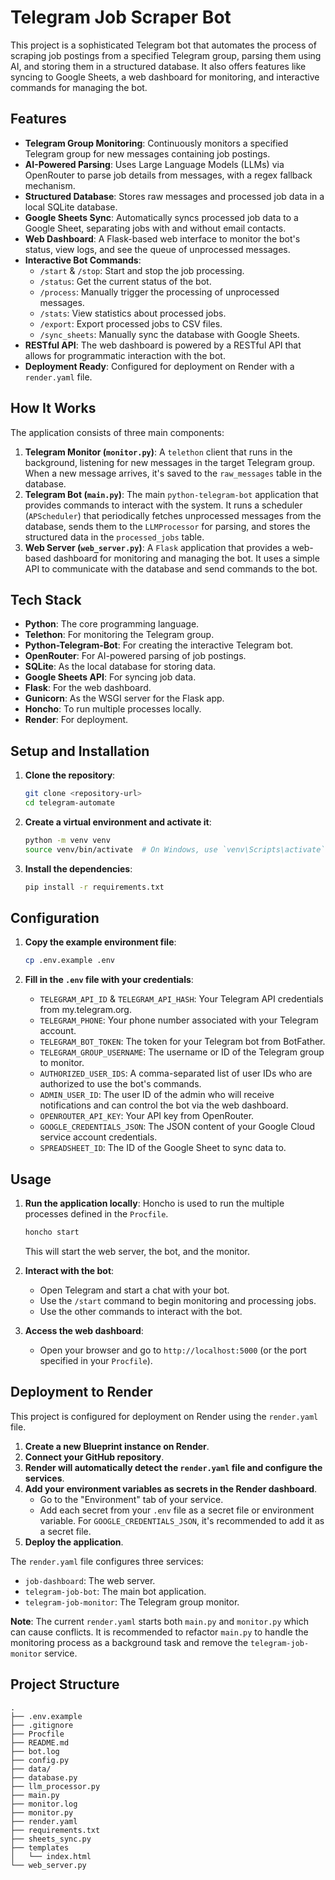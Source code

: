 # Telegram Job Scraper Bot

This project is a sophisticated Telegram bot that automates the process of scraping job postings from a specified Telegram group, parsing them using AI, and storing them in a structured database. It also offers features like syncing to Google Sheets, a web dashboard for monitoring, and interactive commands for managing the bot.

## Features

- **Telegram Group Monitoring**: Continuously monitors a specified Telegram group for new messages containing job postings.
- **AI-Powered Parsing**: Uses Large Language Models (LLMs) via OpenRouter to parse job details from messages, with a regex fallback mechanism.
- **Structured Database**: Stores raw messages and processed job data in a local SQLite database.
- **Google Sheets Sync**: Automatically syncs processed job data to a Google Sheet, separating jobs with and without email contacts.
- **Web Dashboard**: A Flask-based web interface to monitor the bot's status, view logs, and see the queue of unprocessed messages.
- **Interactive Bot Commands**:
    - `/start` & `/stop`: Start and stop the job processing.
    - `/status`: Get the current status of the bot.
    - `/process`: Manually trigger the processing of unprocessed messages.
    - `/stats`: View statistics about processed jobs.
    - `/export`: Export processed jobs to CSV files.
    - `/sync_sheets`: Manually sync the database with Google Sheets.
- **RESTful API**: The web dashboard is powered by a RESTful API that allows for programmatic interaction with the bot.
- **Deployment Ready**: Configured for deployment on Render with a `render.yaml` file.

## How It Works

The application consists of three main components:

1.  **Telegram Monitor (`monitor.py`)**: A `telethon` client that runs in the background, listening for new messages in the target Telegram group. When a new message arrives, it's saved to the `raw_messages` table in the database.
2.  **Telegram Bot (`main.py`)**: The main `python-telegram-bot` application that provides commands to interact with the system. It runs a scheduler (`APScheduler`) that periodically fetches unprocessed messages from the database, sends them to the `LLMProcessor` for parsing, and stores the structured data in the `processed_jobs` table.
3.  **Web Server (`web_server.py`)**: A `Flask` application that provides a web-based dashboard for monitoring and managing the bot. It uses a simple API to communicate with the database and send commands to the bot.

## Tech Stack

- **Python**: The core programming language.
- **Telethon**: For monitoring the Telegram group.
- **Python-Telegram-Bot**: For creating the interactive Telegram bot.
- **OpenRouter**: For AI-powered parsing of job postings.
- **SQLite**: As the local database for storing data.
- **Google Sheets API**: For syncing job data.
- **Flask**: For the web dashboard.
- **Gunicorn**: As the WSGI server for the Flask app.
- **Honcho**: To run multiple processes locally.
- **Render**: For deployment.

## Setup and Installation

1.  **Clone the repository**:
    ```bash
    git clone <repository-url>
    cd telegram-automate
    ```

2.  **Create a virtual environment and activate it**:
    ```bash
    python -m venv venv
    source venv/bin/activate  # On Windows, use `venv\Scripts\activate`
    ```

3.  **Install the dependencies**:
    ```bash
    pip install -r requirements.txt
    ```

## Configuration

1.  **Copy the example environment file**:
    ```bash
    cp .env.example .env
    ```

2.  **Fill in the `.env` file with your credentials**:
    - `TELEGRAM_API_ID` & `TELEGRAM_API_HASH`: Your Telegram API credentials from my.telegram.org.
    - `TELEGRAM_PHONE`: Your phone number associated with your Telegram account.
    - `TELEGRAM_BOT_TOKEN`: The token for your Telegram bot from BotFather.
    - `TELEGRAM_GROUP_USERNAME`: The username or ID of the Telegram group to monitor.
    - `AUTHORIZED_USER_IDS`: A comma-separated list of user IDs who are authorized to use the bot's commands.
    - `ADMIN_USER_ID`: The user ID of the admin who will receive notifications and can control the bot via the web dashboard.
    - `OPENROUTER_API_KEY`: Your API key from OpenRouter.
    - `GOOGLE_CREDENTIALS_JSON`: The JSON content of your Google Cloud service account credentials.
    - `SPREADSHEET_ID`: The ID of the Google Sheet to sync data to.

## Usage

1.  **Run the application locally**:
    Honcho is used to run the multiple processes defined in the `Procfile`.
    ```bash
    honcho start
    ```
    This will start the web server, the bot, and the monitor.

2.  **Interact with the bot**:
    - Open Telegram and start a chat with your bot.
    - Use the `/start` command to begin monitoring and processing jobs.
    - Use the other commands to interact with the bot.

3.  **Access the web dashboard**:
    - Open your browser and go to `http://localhost:5000` (or the port specified in your `Procfile`).

## Deployment to Render

This project is configured for deployment on Render using the `render.yaml` file.

1.  **Create a new Blueprint instance on Render**.
2.  **Connect your GitHub repository**.
3.  **Render will automatically detect the `render.yaml` file and configure the services**.
4.  **Add your environment variables as secrets in the Render dashboard**.
    - Go to the "Environment" tab of your service.
    - Add each secret from your `.env` file as a secret file or environment variable. For `GOOGLE_CREDENTIALS_JSON`, it's recommended to add it as a secret file.
5.  **Deploy the application**.

The `render.yaml` file configures three services:
- `job-dashboard`: The web server.
- `telegram-job-bot`: The main bot application.
- `telegram-job-monitor`: The Telegram group monitor.

**Note**: The current `render.yaml` starts both `main.py` and `monitor.py` which can cause conflicts. It is recommended to refactor `main.py` to handle the monitoring process as a background task and remove the `telegram-job-monitor` service.

## Project Structure

```
.
├── .env.example
├── .gitignore
├── Procfile
├── README.md
├── bot.log
├── config.py
├── data/
├── database.py
├── llm_processor.py
├── main.py
├── monitor.log
├── monitor.py
├── render.yaml
├── requirements.txt
├── sheets_sync.py
├── templates
│   └── index.html
└── web_server.py
```
